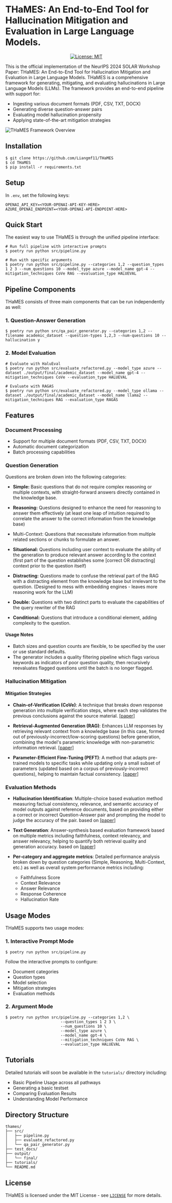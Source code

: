 # THaMES: An End-to-End Tool for Hallucination Mitigation and Evaluation in Large Language Models.

<div align="center">

[![License: MIT](https://img.shields.io/badge/License-MIT-yellow.svg)](https://opensource.org/licenses/MIT)
</div>

This is the official implementation of the NeurIPS 2024 SOLAR Workshop Paper: THaMES: An End-to-End Tool for Hallucination Mitigation and Evaluation in Large Language Models. THaMES is a comprehensive framework for generating, mitigating, and evaluating hallucinations in Large Language Models (LLMs). The framework provides an end-to-end pipeline with support for:

- Ingesting various document formats (PDF, CSV, TXT, DOCX)
- Generating diverse question-answer pairs
- Evaluating model hallucination propensity
- Applying state-of-the-art mitigation strategies

![THaMES Framework Overview](./assets/THaMES_Diagram.jpg)

## Installation

```shell
$ git clone https://github.com/Liangmf11/THaMES
$ cd THaMES
$ pip install -r requirements.txt
```

## Setup

In `.env`, set the following keys:

```env
OPENAI_API_KEY=<YOUR-OPENAI-API-KEY-HERE>
AZURE_OPENAI_ENDPOINT=<YOUR-OPENAI-API-ENDPOINT-HERE>
```

## Quick Start

The easiest way to use THaMES is through the unified pipeline interface:

```shell
# Run full pipeline with interactive prompts
$ poetry run python src/pipeline.py

# Run with specific arguments
$ poetry run python src/pipeline.py --categories 1,2 --question_types 1 2 3 --num_questions 10 --model_type azure --model_name gpt-4 --mitigation_techniques CoVe RAG --evaluation_type HALUEVAL
```

## Pipeline Components

THaMES consists of three main components that can be run independently as well:

### 1. Question-Answer Generation

```shell
$ poetry run python src/qa_pair_generator.py --categories 1,2 --filename academic_dataset --question-types 1,2,3 --num-questions 10 --hallucination y
```

### 2. Model Evaluation

```shell
# Evaluate with HaluEval
$ poetry run python src/evaluate_refactored.py --model_type azure --dataset ./output/final/academic_dataset --model_name gpt-4 --mitigation_techniques CoVe --evaluation_type HALUEVAL

# Evaluate with RAGAS
$ poetry run python src/evaluate_refactored.py --model_type ollama --dataset ./output/final/academic_dataset --model_name llama2 --mitigation_techniques RAG --evaluation_type RAGAS
```

## Features

### Document Processing

- Support for multiple document formats (PDF, CSV, TXT, DOCX)
- Automatic document categorization
- Batch processing capabilities

### Question Generation


Questions are broken down into the following categories:

- **Simple:** Basic questions that do not require complex reasoning or multiple contexts, with straight-forward answers directly contained in the knowledge base.
  
- **Reasoning:** Questions designed to enhance the need for reasoning to answer them effectively (at least one leap of intuition required to correlate the answer to the correct information from the knowledge base)
- Multi-Context: Questions that necessitate information from multiple related sections or chunks to formulate an answer.
  
- **Situational:** Questions including user context to evaluate the ability of the generation to produce relevant answer according to the context (first part of the question establishes some [correct OR distracting] context prior to the question itself)
  
- **Distracting:** Questions made to confuse the retrieval part of the RAG with a distracting element from the knowledge base but irrelevant to the question. (Designed to mess with embedding engines - leaves more reasoning work for the LLM)
  
- **Double:** Questions with two distinct parts to evaluate the capabilities of the query rewriter of the RAG
  
- **Conditional:** Questions that introduce a conditional element, adding complexity to the question.

#### Usage Notes

- Batch sizes and question counts are flexible, to be specified by the user or use standard defaults.
- The generator includes a quality filtering pipeline which flags various keywords as indicators of poor question quality, then recursively reevaluates flagged questions until the batch is no longer flagged.

### Hallucination Mitigation

#### Mitigation Strategies

- **Chain-of-Verification (CoVe)**: A technique that breaks down response generation into multiple verification steps, where each step validates the previous conclusions against the source material. [[paper]](https://arxiv.org/abs/2309.11495)

- **Retrieval-Augmented Generation (RAG)**: Enhances LLM responses by retrieving relevant context from a knowledge base (in this case, formed out of previously-incorrect/low-scoring questions) before generation, combining the model's parametric knowledge with non-parametric information retrieval. [[paper]](https://arxiv.org/abs/2005.11401)

- **Parameter-Efficient Fine-Tuning (PEFT)**: A method that adapts pre-trained models to specific tasks while updating only a small subset of parameters (updated based on a corpus of previously-incorrect questions), helping to maintain factual consistency. [[paper]](https://arxiv.org/abs/2403.14608)

### Evaluation Methods

- **Hallucination Identification**: Multiple-choice based evaluation method measuring factual consistency, relevance, and semantic accuracy of model outputs against reference documents, based on providing either a correct or incorrect Question-Answer pair and prompting the model to judge the accuracy of the pair. based on [[paper]](https://arxiv.org/abs/2305.11747)

- **Text Generation**: Answer-synthesis based evaluation framework based on multiple metrics including faithfulness, context relevancy, and answer relevancy, helping to quantify both retrieval quality and generation accuracy. based on [[paper]](https://arxiv.org/abs/2309.15217)

- **Per-category and aggregate metrics**: Detailed performance analysis broken down by question categories (Simple, Reasoning, Multi-Context, etc.) as well as overall system performance metrics including:
  - Faithfulness Score
  - Context Relevance
  - Answer Relevance
  - Response Coherence
  - Hallucination Rate

## Usage Modes

THaMES supports two usage modes:

### 1. Interactive Prompt Mode

```shell
$ poetry run python src/pipeline.py
```

Follow the interactive prompts to configure:

- Document categories
- Question types
- Model selection
- Mitigation strategies
- Evaluation methods

### 2. Argument Mode

```shell
$ poetry run python src/pipeline.py --categories 1,2 \
                        --question_types 1 2 3 \
                        --num_questions 10 \
                        --model_type azure \
                        --model_name gpt-4 \
                        --mitigation_techniques CoVe RAG \
                        --evaluation_type HALUEVAL
```

## Tutorials

Detailed tutorials will soon be available in the `tutorials/` directory including:

- Basic Pipeline Usage across all pathways
- Generating a basic testset
- Comparing Evaluation Results
- Understanding Model Performance

## Directory Structure

```shell
thames/
├── src/
│   ├── pipeline.py
│   ├── evaluate_refactored.py
│   └── qa_pair_generator.py
├── test_docs/
├── output/
│   └── final/
├── tutorials/
└── README.md
```

## License

THaMES is licensed under the MIT License - see [`LICENSE`](LICENSE) for more details.
